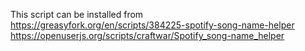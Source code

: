 This script can be installed from  
https://greasyfork.org/en/scripts/384225-spotify-song-name-helper  
https://openuserjs.org/scripts/craftwar/Spotify_song-name_helper
